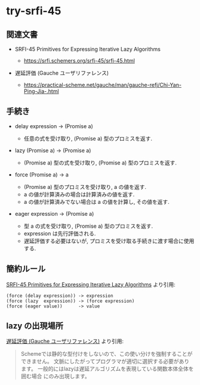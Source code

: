 # try-srfi-45

## 関連文書

 * SRFI-45 Primitives for Expressing Iterative Lazy Algorithms
   - https://srfi.schemers.org/srfi-45/srfi-45.html

 * 遅延評価 (Gauche ユーザリファレンス)
   - https://practical-scheme.net/gauche/man/gauche-refj/Chi-Yan-Ping-Jia-.html

## 手続き

 * delay expression -> (Promise a)
   - 任意の式を受け取り, (Promise a) 型のプロミスを返す.

 * lazy (Promise a) -> (Promise a)
   - (Promise a) 型の式を受け取り, (Promise a) 型のプロミスを返す.

 * force (Promise a) -> a
   - (Promise a) 型のプロミスを受け取り, a の値を返す.
   - a の値が計算済みの場合は計算済みの値を返す.
   - a の値が計算済みでない場合は a の値を計算し, その値を返す.

 * eager expression -> (Promise a)
   - 型 a の式を受け取り, (Promise a) 型のプロミスを返す.
   - expression は先行評価される.
   - 遅延評価する必要はないが, プロミスを受け取る手続きに渡す場合に使用する.

## 簡約ルール

[SRFI-45 Primitives for Expressing Iterative Lazy Algorithms](https://srfi.schemers.org/srfi-45/srfi-45.html) より引用:

    (force (delay expression)) -> expression
    (force (lazy  expression)) -> (force expression)
    (force (eager value))      -> value

## lazy の出現場所

[遅延評価 (Gauche ユーザリファレンス)](https://practical-scheme.net/gauche/man/gauche-refj/Chi-Yan-Ping-Jia-.html) より引用:

> Schemeでは静的な型付けをしないので、この使い分けを強制することができません。
> 文脈にしたがってプログラマが適切に選択する必要があります。
> 一般的にはlazyは遅延アルゴリズムを表現している関数本体全体を囲む場合 にのみ出現します。

